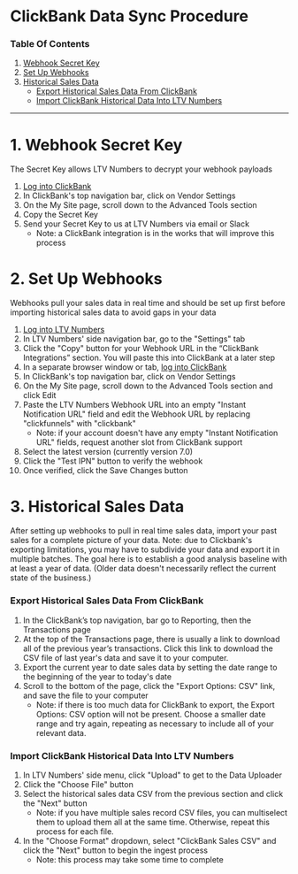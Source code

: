 # ClickBank Data Sync Procedure

### Table Of Contents

1. [Webhook Secret Key](https://docs.ltvnumbers.com/clickbank#1-webhook-secret-key)
3. [Set Up Webhooks](https://docs.ltvnumbers.com/clickbank#2-set-up-webhooks)
4. [Historical Sales Data](https://docs.ltvnumbers.com/clickbank#3-historical-sales-data)
    - [Export Historical Sales Data From ClickBank](https://docs.ltvnumbers.com/clickbank#export-historical-sales-data-from-clickbank)
    - [Import ClickBank Historical Data Into LTV Numbers](https://docs.ltvnumbers.com/clickbank#import-clickbank-historical-data-into-ltv-numbers)

---

# 1. Webhook Secret Key

The Secret Key allows LTV Numbers to decrypt your webhook payloads

1. <a href="https://accounts.clickbank.com/login.htm" target="_blank">Log into ClickBank</a> 
2. In ClickBank's top navigation bar, click on Vendor Settings
3. On the My Site page, scroll down to the Advanced Tools section
4. Copy the Secret Key
5. Send your Secret Key to us at LTV Numbers via email or Slack
    - Note: a ClickBank integration is in the works that will improve this process

# 2. Set Up Webhooks

Webhooks pull your sales data in real time and should be set up first before importing historical sales data to avoid gaps in your data

1. <a href="https://app.ltvnumbers.com" target="_blank">Log into LTV Numbers</a>
2. In LTV Numbers' side navigation bar, go to the "Settings" tab 
3. Click the "Copy" button for your Webhook URL in the “ClickBank Integrations” section. You will paste this into ClickBank at a later step
4. In a separate browser window or tab, <a href="https://accounts.clickbank.com/login.htm" target="_blank">log into ClickBank</a>
6. In ClickBank's top navigation bar, click on Vendor Settings
7. On the My Site page, scroll down to the Advanced Tools section and click Edit
8. Paste the LTV Numbers Webhook URL into an empty "Instant Notification URL" field and edit the Webhook URL by replacing "clickfunnels" with "clickbank"
    - Note: if your account doesn't have any empty "Instant Notification URL" fields, request another slot from ClickBank support
10. Select the latest version (currently version 7.0)
11. Click the "Test IPN" button to verify the webhook
12. Once verified, click the Save Changes button

# 3. Historical Sales Data

After setting up webhooks to pull in real time sales data, import your past sales for a complete picture of your data. Note: due to Clickbank's exporting limitations, you may have to subdivide your data and export it in multiple batches. The goal here is to establish a good analysis baseline with at least a year of data. (Older data doesn't necessarily reflect the current state of the business.)

### Export Historical Sales Data From ClickBank

1. In the ClickBank’s top navigation, bar go to Reporting, then the Transactions page
2. At the top of the Transactions page, there is usually a link to download all of the previous year’s transactions. Click this link to download the CSV file of last year's data and save it to your computer. 
3. Export the current year to date sales data by setting the date range to the beginning of the year to today's date
4. Scroll to the bottom of the page, click the "Export Options: CSV" link, and save the file to your computer
    - Note: if there is too much data for ClickBank to export, the Export Options: CSV option will not be present. Choose a smaller date range and try again, repeating as necessary to include all of your relevant data.

### Import ClickBank Historical Data Into LTV Numbers

1. In LTV Numbers' side menu, click "Upload" to get to the Data Uploader
2. Click the "Choose File" button
3. Select the historical sales data CSV from the previous section and click the "Next" button
    - Note: if you have multiple sales record CSV files, you can multiselect them to upload them all at the same time. Otherwise, repeat this process for each file.
5. In the "Choose Format" dropdown, select "ClickBank Sales CSV" and click the "Next" button to begin the ingest process
    - Note: this process may take some time to complete
